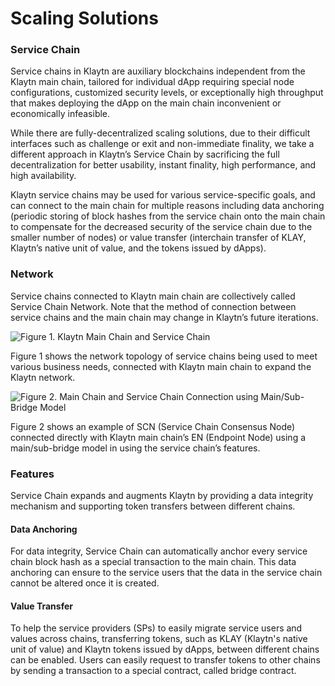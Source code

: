 # Scaling Solutions

### Service Chain <a href="#service-chain" id="service-chain"></a>

Service chains in Klaytn are auxiliary blockchains independent from the Klaytn main chain, tailored for individual dApp requiring special node configurations, customized security levels, or exceptionally high throughput that makes deploying the dApp on the main chain inconvenient or economically infeasible.

While there are fully-decentralized scaling solutions, due to their difficult interfaces such as challenge or exit and non-immediate finality, we take a different approach in Klaytn’s Service Chain by sacrificing the full decentralization for better usability, instant finality, high performance, and high availability.

Klaytn service chains may be used for various service-specific goals, and can connect to the main chain for multiple reasons including data anchoring (periodic storing of block hashes from the service chain onto the main chain to compensate for the decreased security of the service chain due to the smaller number of nodes) or value transfer (interchain transfer of KLAY, Klaytn’s native unit of value, and the tokens issued by dApps).

### Network <a href="#network" id="network"></a>

Service chains connected to Klaytn main chain are collectively called Service Chain Network. Note that the method of connection between service chains and the main chain may change in Klaytn’s future iterations.

![Figure 1. Klaytn Main Chain and Service Chain](../../klaytn/images/mainchain\_servicechain.png)

Figure 1 shows the network topology of service chains being used to meet various business needs, connected with Klaytn main chain to expand the Klaytn network.

![Figure 2. Main Chain and Service Chain Connection using Main/Sub-Bridge Model](../../klaytn/images/sc\_connection.png)

Figure 2 shows an example of SCN (Service Chain Consensus Node) connected directly with Klaytn main chain’s EN (Endpoint Node) using a main/sub-bridge model in using the service chain’s features.

### Features <a href="#features" id="features"></a>

Service Chain expands and augments Klaytn by providing a data integrity mechanism and supporting token transfers between different chains.

#### Data Anchoring <a href="#data-anchoring" id="data-anchoring"></a>

For data integrity, Service Chain can automatically anchor every service chain block hash as a special transaction to the main chain. This data anchoring can ensure to the service users that the data in the service chain cannot be altered once it is created.

#### Value Transfer <a href="#value-transfer" id="value-transfer"></a>

To help the service providers (SPs) to easily migrate service users and values across chains, transferring tokens, such as KLAY (Klaytn's native unit of value) and Klaytn tokens issued by dApps, between different chains can be enabled. Users can easily request to transfer tokens to other chains by sending a transaction to a special contract, called bridge contract.

